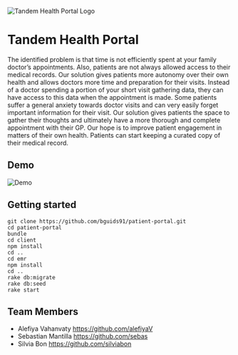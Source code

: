 ![Tandem Health Portal Logo](https://github.com/bguids91/tandem-patient-portal/blob/master/docs/Screen%20Shot%202018-11-06%20at%2011.58.43.png?raw=true)

# Tandem Health Portal

The identified problem is that time is not efficiently spent at your family doctor’s appointments. Also, patients are not always allowed access to their medical records. Our solution gives patients more autonomy over their own health and allows doctors more time and preparation for their visits. Instead of a doctor spending a portion of your short visit gathering data, they can have access to this data when the appointment is made. Some patients suffer a general anxiety towards doctor visits and can very easily forget important information for their visit. Our solution gives patients the space to gather their thoughts and ultimately have a more thorough and complete appointment with their GP.  Our hope is to improve patient engagement in matters of their own health. Patients can start keeping a curated copy of their medical record.

## Demo

![Demo](https://github.com/bguids91/tandem-patient-portal/blob/master/docs/ezgif.com-optimize.gif?raw=true)


## Getting started

``` shell
git clone https://github.com/bguids91/patient-portal.git
cd patient-portal
bundle
cd client
npm install
cd ..
cd emr
npm install
cd ..
rake db:migrate
rake db:seed
rake start
```

## Team Members

- Alefiya Vahanvaty https://github.com/alefiyaV
- Sebastian Mantilla https://github.com/sebas
- Silvia Bon https://github.com/silviabon

